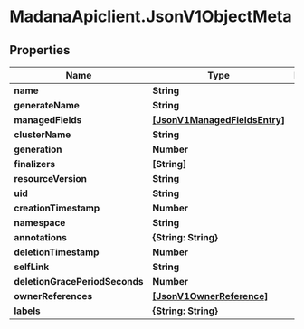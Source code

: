 # MadanaApiclient.JsonV1ObjectMeta

## Properties

Name | Type | Description | Notes
------------ | ------------- | ------------- | -------------
**name** | **String** |  | [optional] 
**generateName** | **String** |  | [optional] 
**managedFields** | [**[JsonV1ManagedFieldsEntry]**](JsonV1ManagedFieldsEntry.md) |  | [optional] 
**clusterName** | **String** |  | [optional] 
**generation** | **Number** |  | [optional] 
**finalizers** | **[String]** |  | [optional] 
**resourceVersion** | **String** |  | [optional] 
**uid** | **String** |  | [optional] 
**creationTimestamp** | **Number** |  | [optional] 
**namespace** | **String** |  | [optional] 
**annotations** | **{String: String}** |  | [optional] 
**deletionTimestamp** | **Number** |  | [optional] 
**selfLink** | **String** |  | [optional] 
**deletionGracePeriodSeconds** | **Number** |  | [optional] 
**ownerReferences** | [**[JsonV1OwnerReference]**](JsonV1OwnerReference.md) |  | [optional] 
**labels** | **{String: String}** |  | [optional] 


